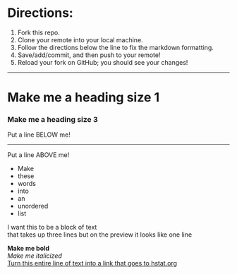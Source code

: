 # Directions:
1. Fork this repo.
2. Clone your remote into your local machine.
3. Follow the directions below the line to fix the markdown formatting.
4. Save/add/commit, and then push to your remote!
5. Reload your fork on GitHub; you should see your changes!

---

# Make me a heading size 1
### Make me a heading size 3

Put a line BELOW me!  

---
Put a line ABOVE me!

* Make 
* these
* words
* into
* an
* unordered
* list

I want this to be a block of text  
that takes up three lines but on
the preview it looks like one line

**Make me bold**  
*Make me italicized*  
[Turn this entire line of text into a link that goes to hstat.org](hstat.org)